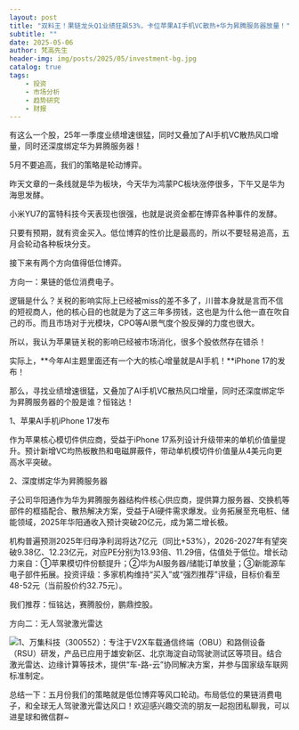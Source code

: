 ```yaml
---
layout: post
title: "双料王！果链龙头Q1业绩狂飙53%，卡位苹果AI手机VC散热+华为昇腾服务器放量！"
subtitle: ""
date: 2025-05-06
author: 梵高先生
header-img: img/posts/2025/05/investment-bg.jpg
catalog: true
tags:
    - 投资
    - 市场分析
    - 趋势研究
    - 财报
---
```


有这么一个股，25年一季度业绩增速很猛，同时又叠加了AI手机VC散热风口增量，同时还深度绑定华为昇腾服务器！

5月不要追高，我们的策略是轮动博弈。

昨天文章的一条线就是华为板块，今天华为鸿蒙PC板块涨停很多，下午又是华为海思发酵。

小米YU7的富特科技今天表现也很强，也就是说资金都在博弈各种事件的发酵。

只要有预期，就有资金买入。低位博弈的性价比是最高的，所以不要轻易追高，五月会轮动各种板块分支。

接下来有两个方向值得低位博弈。

方向一：果链的低位消费电子。

逻辑是什么？关税的影响实际上已经被miss的差不多了，川普本身就是言而不信的短视商人，他的核心目的也就是为了这三年多捞钱，这也是为什么他一直在吹自己的币。而且市场对于光模块，CPO等AI景气度个股反弹的力度也很大。

所以，我认为苹果链关税的影响已经被市场消化，很多个股依然存在错杀！

实际上，**今年AI主题里面还有一个大的核心增量就是AI手机！**iPhone 17的发布！

那么，寻找业绩增速很猛，又叠加了AI手机VC散热风口增量，同时还深度绑定华为昇腾服务器的个股是谁？恒铭达！

1、苹果AI手机iPhone 17发布

作为苹果核心模切件供应商，受益于iPhone 17系列设计升级带来的单机价值量提升。预计新增VC均热板散热和电磁屏蔽件，带动单机模切件价值量从4美元向更高水平突破。

2、深度绑定华为昇腾服务器

子公司华阳通作为华为昇腾服务器结构件核心供应商，提供算力服务器、交换机等部件的框插配合、散热解决方案，受益于AI硬件需求爆发。业务拓展至充电桩、储能领域，2025年华阳通收入预计突破20亿元，成为第二增长极。

机构普遍预测2025年归母净利润将达7亿元（同比+53%），2026-2027年有望突破9.38亿、12.23亿元，对应PE分别为13.93倍、11.29倍，估值处于低位。增长动力来自：①苹果模切件份额提升；②华为AI服务器/储能订单放量；③新能源车电子部件拓展。投资评级：多家机构维持“买入”或“强烈推荐”评级，目标价看至48-52元（当前股价约32.75元）。

我们推荐：恒铭达，赛腾股份，鹏鼎控股。

方向二：无人驾驶激光雷达

![](https://mmbiz.qpic.cn/sz_mmbiz_jpg/https://mmbiz.qpic.cn/sz_mmbiz_png/ViaIfpMVXKTTy9mxBOrGIuSibFlWssUEicmDw7cfkk1gPZS4sYxIELAoCOvYHAdbeiaaIickDI99GZPicyKt5beiblx5Q/640?wx_fmt=png&amp;from=appmsg)1、万集科技（300552）：专注于V2X车载通信终端（OBU）和路侧设备（RSU）研发，产品已应用于雄安新区、北京海淀自动驾驶测试区等项目。结合激光雷达、边缘计算等技术，提供“车-路-云”协同解决方案，并参与国家级车联网标准制定。

总结一下：五月份我们的策略就是低位博弈等风口轮动。布局低位的果链消费电子，和全球无人驾驶激光雷达风口！欢迎感兴趣交流的朋友一起抱团私聊我，可以进星球和微信群~